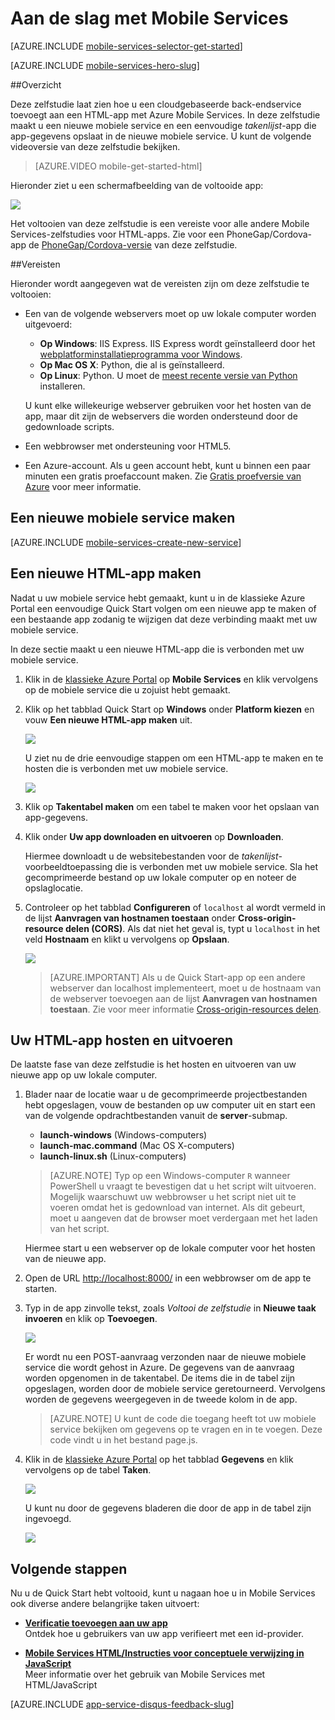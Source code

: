<properties
    pageTitle="Aan de slag met Azure Mobile Services voor HTML/JavaScript-apps | Microsoft Azure"
    description="Volg deze zelfstudie om aan de slag te gaan met Azure Mobile Services voor HTML-ontwikkeling."
    services="mobile-services"
    documentationCenter=""
    authors="ggailey777"
    manager="dwrede"
    editor=""/>

<tags
    ms.service="mobile-services"
    ms.workload="mobile"
    ms.tgt_pltfrm="mobile-html5"
    ms.devlang="javascript"
    ms.topic="get-started-article" 
    ms.date="11/30/2015"
    ms.author="glenga"/>


# <a name="getting-started"> </a>Aan de slag met Mobile Services

[AZURE.INCLUDE [mobile-services-selector-get-started](../../includes/mobile-services-selector-get-started.md)]
&nbsp;

[AZURE.INCLUDE [mobile-services-hero-slug](../../includes/mobile-services-hero-slug.md)]

##Overzicht 

Deze zelfstudie laat zien hoe u een cloudgebaseerde back-endservice toevoegt aan een HTML-app met Azure Mobile Services. In deze zelfstudie maakt u een nieuwe mobiele service en een eenvoudige *takenlijst*-app die app-gegevens opslaat in de nieuwe mobiele service. U kunt de volgende videoversie van deze zelfstudie bekijken. 

> [AZURE.VIDEO mobile-get-started-html]
 
Hieronder ziet u een schermafbeelding van de voltooide app:

![][0]

Het voltooien van deze zelfstudie is een vereiste voor alle andere Mobile Services-zelfstudies voor HTML-apps. Zie voor een PhoneGap/Cordova-app de [PhoneGap/Cordova-versie](mobile-services-javascript-backend-phonegap-get-started.md) van deze zelfstudie.

##Vereisten

Hieronder wordt aangegeven wat de vereisten zijn om deze zelfstudie te voltooien:

+ Een van de volgende webservers moet op uw lokale computer worden uitgevoerd:

    +  **Op Windows**: IIS Express. IIS Express wordt geïnstalleerd door het [webplatforminstallatieprogramma voor Windows].
    +  **Op Mac OS X**: Python, die al is geïnstalleerd.
    +  **Op Linux**: Python. U moet de [meest recente versie van Python] installeren.

    U kunt elke willekeurige webserver gebruiken voor het hosten van de app, maar dit zijn de webservers die worden ondersteund door de gedownloade scripts.  

+ Een webbrowser met ondersteuning voor HTML5.
+ Een Azure-account. Als u geen account hebt, kunt u binnen een paar minuten een gratis proefaccount maken. Zie [Gratis proefversie van Azure](https://azure.microsoft.com/pricing/free-trial/?WT.mc_id=A0E0E5C02&amp;returnurl=http%3A%2F%2Fazure.microsoft.com%2Fen-us%2Fdevelop%2Fmobile%2Ftutorials%2Fget-started-html%2F"%20target="_blank) voor meer informatie. 


## <a name="create-new-service"> </a>Een nieuwe mobiele service maken

[AZURE.INCLUDE [mobile-services-create-new-service](../../includes/mobile-services-create-new-service.md)]

## Een nieuwe HTML-app maken

Nadat u uw mobiele service hebt gemaakt, kunt u in de klassieke Azure Portal een eenvoudige Quick Start volgen om een nieuwe app te maken of een bestaande app zodanig te wijzigen dat deze verbinding maakt met uw mobiele service.

In deze sectie maakt u een nieuwe HTML-app die is verbonden met uw mobiele service.

1.  Klik in de [klassieke Azure Portal] op **Mobile Services** en klik vervolgens op de mobiele service die u zojuist hebt gemaakt.


2. Klik op het tabblad Quick Start op **Windows** onder **Platform kiezen** en vouw **Een nieuwe HTML-app maken** uit.

    ![][6]

    U ziet nu de drie eenvoudige stappen om een HTML-app te maken en te hosten die is verbonden met uw mobiele service.

    ![][7]

3. Klik op **Takentabel maken** om een tabel te maken voor het opslaan van app-gegevens.

4. Klik onder **Uw app downloaden en uitvoeren** op **Downloaden**.

    Hiermee downloadt u de websitebestanden voor de _takenlijst_-voorbeeldtoepassing die is verbonden met uw mobiele service. Sla het gecomprimeerde bestand op uw lokale computer op en noteer de opslaglocatie.

5. Controleer op het tabblad **Configureren** of `localhost` al wordt vermeld in de lijst **Aanvragen van hostnamen toestaan** onder **Cross-origin-resource delen (CORS)**. Als dat niet het geval is, typt u `localhost` in het veld **Hostnaam** en klikt u vervolgens op **Opslaan**.

    ![][9]

    > [AZURE.IMPORTANT] Als u de Quick Start-app op een andere webserver dan localhost implementeert, moet u de hostnaam van de webserver toevoegen aan de lijst **Aanvragen van hostnamen toestaan**. Zie voor meer informatie [Cross-origin-resources delen](http://msdn.microsoft.com/library/windowsazure/dn155871.aspx).

## Uw HTML-app hosten en uitvoeren

De laatste fase van deze zelfstudie is het hosten en uitvoeren van uw nieuwe app op uw lokale computer.

1. Blader naar de locatie waar u de gecomprimeerde projectbestanden hebt opgeslagen, vouw de bestanden op uw computer uit en start een van de volgende opdrachtbestanden vanuit de **server**-submap.

    + **launch-windows** (Windows-computers)
    + **launch-mac.command** (Mac OS X-computers)
    + **launch-linux.sh** (Linux-computers)

    > [AZURE.NOTE] Typ op een Windows-computer `R` wanneer PowerShell u vraagt te bevestigen dat u het script wilt uitvoeren. Mogelijk waarschuwt uw webbrowser u het script niet uit te voeren omdat het is gedownload van internet. Als dit gebeurt, moet u aangeven dat de browser moet verdergaan met het laden van het script.

    Hiermee start u een webserver op de lokale computer voor het hosten van de nieuwe app.

2. Open de URL <a href="http://localhost:8000/" target="_blank">http://localhost:8000/</a> in een webbrowser om de app te starten.

3. Typ in de app zinvolle tekst, zoals _Voltooi de zelfstudie_ in **Nieuwe taak invoeren** en klik op **Toevoegen**.

    ![][10]

    Er wordt nu een POST-aanvraag verzonden naar de nieuwe mobiele service die wordt gehost in Azure. De gegevens van de aanvraag worden opgenomen in de takentabel. De items die in de tabel zijn opgeslagen, worden door de mobiele service geretourneerd. Vervolgens worden de gegevens weergegeven in de tweede kolom in de app.

    > [AZURE.NOTE] U kunt de code die toegang heeft tot uw mobiele service bekijken om gegevens op te vragen en in te voegen. Deze code vindt u in het bestand page.js.

4. Klik in de [klassieke Azure Portal] op het tabblad **Gegevens** en klik vervolgens op de tabel **Taken**.

    ![][11]

    U kunt nu door de gegevens bladeren die door de app in de tabel zijn ingevoegd.

    ![][12]

## <a name="next-steps"> </a>Volgende stappen
Nu u de Quick Start hebt voltooid, kunt u nagaan hoe u in Mobile Services ook diverse andere belangrijke taken uitvoert:

* **[Verificatie toevoegen aan uw app]**  
  Ontdek hoe u gebruikers van uw app verifieert met een id-provider.

* **[Mobile Services HTML/Instructies voor conceptuele verwijzing in JavaScript]**  
  Meer informatie over het gebruik van Mobile Services met HTML/JavaScript


[AZURE.INCLUDE [app-service-disqus-feedback-slug](../../includes/app-service-disqus-feedback-slug.md)]

<!-- Anchors. -->
[Aan de slag met Mobile Services]:#getting-started
[Een nieuwe mobiele service maken]:#create-new-service
[Het mobiele service-exemplaar definiëren]:#define-mobile-service-instance
[Volgende stappen]:#next-steps

<!-- Images. -->
[0]: ./media/mobile-services-html-get-started/mobile-quickstart-completed-html.png

[6]: ./media/mobile-services-html-get-started/mobile-portal-quickstart-html.png
[7]: ./media/mobile-services-html-get-started/mobile-quickstart-steps-html.png

[9]: ./media/mobile-services-html-get-started/mobile-services-set-cors-localhost.png
[10]: ./media/mobile-services-html-get-started/mobile-quickstart-startup-html.png
[11]: ./media/mobile-services-html-get-started/mobile-data-tab.png
[12]: ./media/mobile-services-html-get-started/mobile-data-browse.png


<!-- URLs. -->
[Verificatie toevoegen aan uw app]: mobile-services-html-get-started-users.md

[klassieke Azure Portal]: https://manage.windowsazure.com/
[webplatforminstallatieprogramma voor Windows]:  http://go.microsoft.com/fwlink/p/?LinkId=286333
[meest recente versie van Python]: http://go.microsoft.com/fwlink/p/?LinkId=286342
[Mobile Services HTML/Instructies voor conceptuele verwijzing in JavaScript]: mobile-services-html-how-to-use-client-library.md
[Cross-origin-resources delen]: http://msdn.microsoft.com/library/azure/dn155871.aspx
 



<!--HONumber=Jun16_HO2-->


